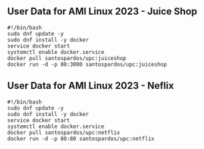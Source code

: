 ## User Data for AMI Linux 2023 - Juice Shop

```
#!/bin/bash 
sudo dnf update -y 
sudo dnf install -y docker 
service docker start 
systemctl enable docker.service
docker pull santospardos/upc:juiceshop
docker run -d -p 80:3000 santospardos/upc:juiceshop
```

## User Data for AMI Linux 2023 - Neflix

```
#!/bin/bash 
sudo dnf update -y 
sudo dnf install -y docker 
service docker start 
systemctl enable docker.service
docker pull santospardos/upc:netflix
docker run -d -p 80:80 santospardos/upc:netflix
